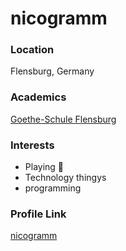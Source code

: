 # nicogramm

### Location

Flensburg, Germany

### Academics

[Goethe-Schule Flensburg](http://goethe.flensburg.de)

### Interests

- Playing :trumpet:
- Technology thingys
- programming

### Profile Link

[nicogramm](https://github.com/nicogramm)